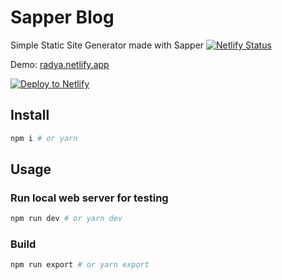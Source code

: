# Sapper Blog
Simple Static Site Generator made with Sapper
[![Netlify Status](https://api.netlify.com/api/v1/badges/9dac9145-19dd-4de9-8e9c-0876d204d537/deploy-status)](https://app.netlify.com/sites/radya/deploys)

Demo: [radya.netlify.app](https://radya.netlify.app)

[![Deploy to Netlify](https://www.netlify.com/img/deploy/button.svg)](https://app.netlify.com/start/deploy?repository=https://github.com/radyakaze/supper-blog)


## Install
```sh
npm i # or yarn
```

## Usage
### Run local web server for testing
```sh
npm run dev # or yarn dev
```
### Build 
```sh
npm run export # or yarn export
```


